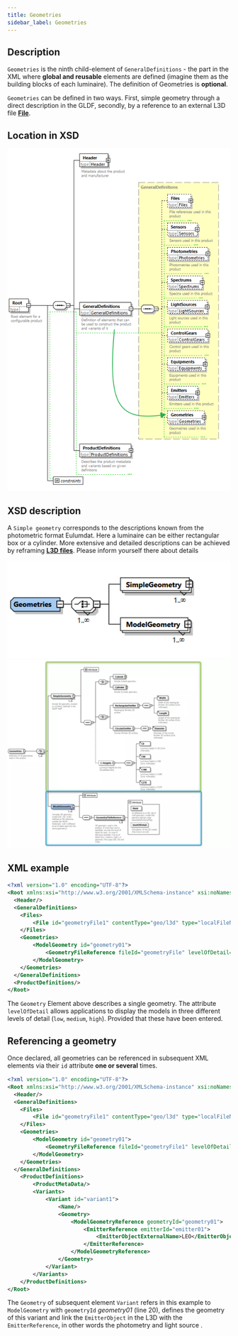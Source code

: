 ```yaml
---
title: Geometries
sidebar_label: Geometries
---
```

## Description

`Geometries` is the ninth child-element of `GeneralDefinitions` - the part in the XML where **global and reusable** elements are defined (imagine them as the building blocks of each luminaire). The definition of Geometries is **optional**.

`Geometries` can be defined in two ways. First, simple geometry through a direct description in the GLDF, secondly, by a reference to an external L3D file [**File**](/docs/structure/files.md).  



## Location in XSD

![Geometries in XSD](/img/docs/structure/geometries-hierarchy.webp)


## XSD description

A `Simple geometry` corresponds to the descriptions known from the photometric format Eulumdat. Here a luminaire can be either rectangular box or a cylinder.
More extensive and detailed descriptions can be achieved by reframing [**L3D files**](//docs/geometry/l3d-intro.md). Please inform yourself there about details
<!-- markdownlint-disable-next-line -->
<img src="/img/docs/structure/geometries-xsd.webp" alt="Geometries in XSD" width="750" />

<img src="/img/docs/structure/geometries-details-xsd.webp" alt="Geometriedetails in XSD" width="750" />

## XML example

```xml {8-12} showLineNumbers
<?xml version="1.0" encoding="UTF-8"?>
<Root xmlns:xsi="http://www.w3.org/2001/XMLSchema-instance" xsi:noNamespaceSchemaLocation="gldf.xsd">
  <Header/>
  <GeneralDefinitions>
    <Files>
        <File id="geometryFile1" contentType="geo/l3d" type="localFileName">MyGeometry.l3d</File>
    </Files>
    <Geometries>
        <ModelGeometry id="geometry01">
            <GeometryFileReference fileId="geometryFile" levelOfDetail="Medium" />
        </ModelGeometry>
    </Geometries>
  </GeneralDefinitions>
  <ProductDefinitions/>
</Root>
```

The `Geometry` Element above describes a single geometry. The attribute `levelOfDetail` allows applications to display the models in three different levels of detail (`low`, `medium`, `high`).
Provided that these have been entered.

## Referencing a geometry

Once declared, all geometries can be referenced in subsequent XML elements via their `id` attribute **one or several** times.

```xml  {9,20} showLineNumbers
<?xml version="1.0" encoding="UTF-8"?>
<Root xmlns:xsi="http://www.w3.org/2001/XMLSchema-instance" xsi:noNamespaceSchemaLocation="gldf.xsd">
  <Header/>
  <GeneralDefinitions>
    <Files>
        <File id="geometryFile1" contentType="geo/l3d" type="localFileName">MyGeometry.l3d</File>
    </Files>
    <Geometries>
        <ModelGeometry id="geometry01">
            <GeometryFileReference fileId="geometryFile1" levelOfDetail="Medium" />
        </ModelGeometry>
    </Geometries>
  </GeneralDefinitions>
	<ProductDefinitions>
		<ProductMetaData/>
		<Variants>
			<Variant id="variant1">
				<Name/>
				<Geometry>
					<ModelGeometryReference geometryId="geometry01">
						<EmitterReference emitterId="emitter01">
							<EmitterObjectExternalName>LEO</EmitterObjectExternalName>
						</EmitterReference>
					</ModelGeometryReference>
				</Geometry>
			</Variant>
		</Variants>
	</ProductDefinitions>
</Root>
```

The `Geometry` of subsequent element `Variant` refers in this example to `ModelGeometry` with `geometryId` *geometry01* (line 20), defines the geometry of this variant and link the `EmitterObject` in the L3D with the `EmitterReference`, in other words the photometry and light source .